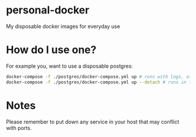 # personal-docker
My disposable docker images for everyday use

# How do I use one?

For example you, want to use a disposable postgres:

```bash
docker-compose -f ./postgres/docker-compose.yml up # runs with logs, attached to bash
docker-compose -f ./postgres/docker-compose.yml up --detach # runs in the background
```

# Notes

Please remember to put down any service in your host that may conflict with ports.
